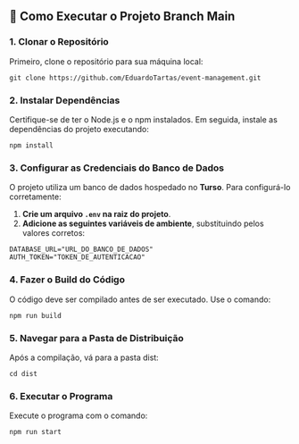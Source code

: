 ## 🚀 Como Executar o Projeto Branch Main

### 1. Clonar o Repositório

Primeiro, clone o repositório para sua máquina local:

  ```
  git clone https://github.com/EduardoTartas/event-management.git
  ```
### 2. Instalar Dependências
Certifique-se de ter o Node.js e o npm instalados. Em seguida, instale as dependências do projeto executando:

  ```
  npm install
  ```

### 3️. Configurar as Credenciais do Banco de Dados  

O projeto utiliza um banco de dados hospedado no **Turso**. Para configurá-lo corretamente:  

1. **Crie um arquivo `.env` na raiz do projeto**.  
2. **Adicione as seguintes variáveis de ambiente**, substituindo pelos valores corretos:  

```env
DATABASE_URL="URL_DO_BANCO_DE_DADOS"
AUTH_TOKEN="TOKEN_DE_AUTENTICACAO"
```

### 4. Fazer o Build do Código
O código deve ser compilado antes de ser executado. Use o comando:

```
npm run build
```

### 5. Navegar para a Pasta de Distribuição
Após a compilação, vá para a pasta dist:

```
cd dist
```

### 6. Executar o Programa
Execute o programa com o comando:

```
npm run start
```
